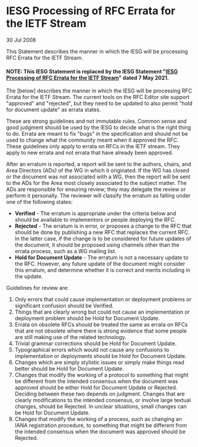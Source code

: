 IESG Processing of RFC Errata for the IETF Stream
=================================================

30 Jul 2008

This Statement describes the manner in which the IESG will be processing RFC Errata for the IETF Stream.


#### NOTE: This IESG Statement is replaced by the IESG Statement "[IESG Processing of RFC Errata for the IETF Stream](/about/groups/iesg/statements/processing-errata-ietf-stream/)" dated 7 May 2021.

The [below] describes the manner in which the IESG will be processing RFC Errata for the IETF Stream. The current tools on the RFC Editor site support "approved" and "rejected", but they need to be updated to also permit "hold for document update" as errata states.

These are strong guidelines and not immutable rules. Common sense and good judgment should be used by the IESG to decide what is the right thing to do. Errata are meant to fix "bugs" in the specification and should not be used to change what the community meant when it approved the RFC. These guidelines only apply to errata on RFCs in the IETF stream. They apply to new errata and not errata that have already been approved. 

After an erratum is reported, a report will be sent to the authors, chairs, and Area Directors (ADs) of the WG in which it originated. If the WG has closed or the document was not associated with a WG, then the report will be sent to the ADs for the Area most closely associated to the subject matter. The ADs are responsible for ensuring review; they may delegate the review or perform it personally. The reviewer will classify the erratum as falling under one of the following states: 

* **Verified** - The erratum is appropriate under the criteria below and should be available to implementors or people deploying the RFC.
* **Rejected** - The erratum is in error, or proposes a change to the RFC that should be done by publishing a new RFC that replaces the current RFC. In the latter case, if the change is to be considered for future updates of the document, it should be proposed using channels other than the errata process, such as a WG mailing list.
* **Hold for Document Update** - The erratum is not a necessary update to the RFC. However, any future update of the document might consider this erratum, and determine whether it is correct and merits including in the update.

Guidelines for review are: 

1. Only errors that could cause implementation or deployment problems or significant confusion should be Verified.
2. Things that are clearly wrong but could not cause an implementation or deployment problem should be Hold for Document Update.
3. Errata on obsolete RFCs should be treated the same as errata on RFCs that are not obsolete where there is strong evidence that some people are still making use of the related technology.
4. Trivial grammar corrections should be Hold for Document Update.
5. Typographical errors which would not cause any confusions to implementation or deployments should be Hold for Document Update.
6. Changes which are simply stylistic issues or simply make things read better should be Hold for Document Update.
7. Changes that modify the working of a protocol to something that might be different from the intended consensus when the document was approved should be either Hold for Document Update or Rejected. Deciding between these two depends on judgment. Changes that are clearly modifications to the intended consensus, or involve large textual changes, should be Rejected. In unclear situations, small changes can be Hold for Document Update.
8. Changes that modify the working of a process, such as changing an IANA registration procedure, to something that might be different from the intended consensus when the document was approved should be Rejected.
